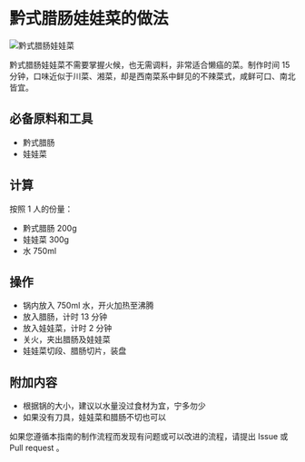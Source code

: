 # 黔式腊肠娃娃菜的做法

![黔式腊肠娃娃菜](./黔式腊肠娃娃菜.jpg)

黔式腊肠娃娃菜不需要掌握火候，也无需调料，非常适合懒癌的菜。制作时间 15 分钟，口味近似于川菜、湘菜，却是西南菜系中鲜见的不辣菜式，咸鲜可口、南北皆宜。

## 必备原料和工具

- 黔式腊肠
- 娃娃菜

## 计算

按照 1 人的份量：

- 黔式腊肠 200g
- 娃娃菜 300g
- 水 750ml

## 操作

- 锅内放入 750ml 水，开火加热至沸腾
- 放入腊肠，计时 13 分钟
- 放入娃娃菜，计时 2 分钟
- 关火，夹出腊肠及娃娃菜
- 娃娃菜切段、腊肠切片，装盘

## 附加内容

- 根据锅的大小，建议以水量没过食材为宜，宁多勿少
- 如果没有刀具，娃娃菜和腊肠不切也可以

如果您遵循本指南的制作流程而发现有问题或可以改进的流程，请提出 Issue 或 Pull request 。
